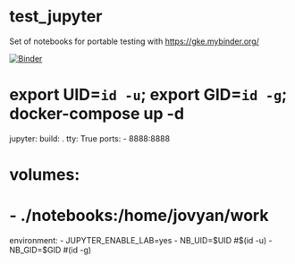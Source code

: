 # test_jupyter

Set of notebooks for portable testing with https://gke.mybinder.org/

[![Binder](https://mybinder.org/badge_logo.svg)](https://mybinder.org/v2/gh/rosatrancoso/test_jupyter/test1_simple)


# export UID=`id -u`; export GID=`id -g`; docker-compose up -d

jupyter:
  build: .
  tty: True
  ports:
    - 8888:8888
#   volumes:
#     - ./notebooks:/home/jovyan/work
  environment:
    - JUPYTER_ENABLE_LAB=yes
    - NB_UID=$UID #$(id -u)
    - NB_GID=$GID #(id -g)

